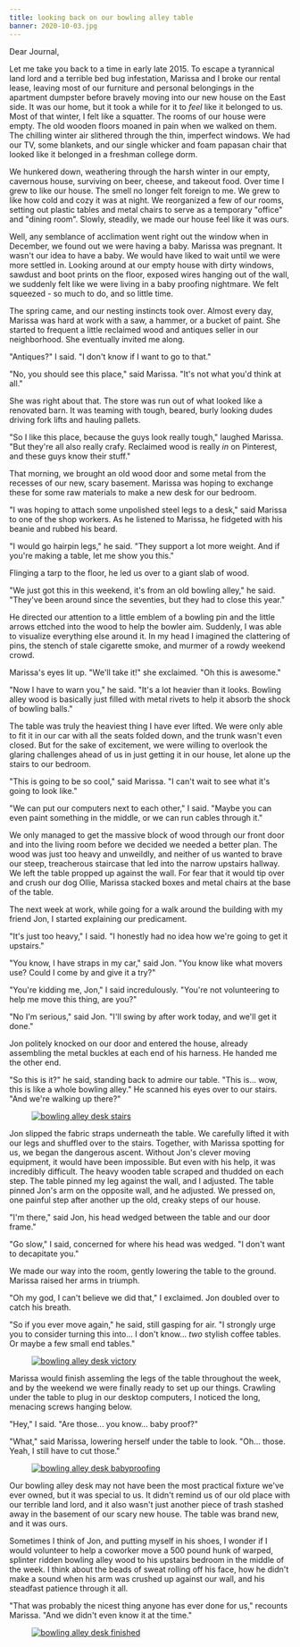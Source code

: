 ```yaml
---
title: looking back on our bowling alley table
banner: 2020-10-03.jpg
---
```


Dear Journal,

Let me take you back to a time in early late 2015.  To escape a
tyrannical land lord and a terrible bed bug infestation, Marissa and I
broke our rental lease, leaving most of our furniture and personal
belongings in the apartment dumpster before bravely moving into our
new house on the East side.  It was our home, but it took a while for
it to _feel_ like it belonged to us.  Most of that winter, I felt like
a squatter.  The rooms of our house were empty.  The old wooden floors
moaned in pain when we walked on them.  The chilling winter air
slithered through the thin, imperfect windows.  We had our TV, some
blankets, and our single whicker and foam papasan chair that looked
like it belonged in a freshman college dorm.

We hunkered down, weathering through the harsh winter in our empty,
cavernous house, surviving on beer, cheese, and takeout food.  Over
time I grew to like our house.  The smell no longer felt foreign to
me.  We grew to like how cold and cozy it was at night.  We
reorganized a few of our rooms, setting out plastic tables and metal
chairs to serve as a temporary "office" and "dining room".  Slowly,
steadily, we made our house feel like it was ours.

Well, any semblance of acclimation went right out the window when in
December, we found out we were having a baby.  Marissa was pregnant.
It wasn't our idea to have a baby.  We would have liked to wait until
we were more settled in.  Looking around at our empty house with dirty
windows, sawdust and boot prints on the floor, exposed wires hanging
out of the wall, we suddenly felt like we were living in a baby
proofing nightmare.  We felt squeezed - so much to do, and so little
time.

The spring came, and our nesting instincts took over.  Almost every
day, Marissa was hard at work with a saw, a hammer, or a bucket of
paint.  She started to frequent a little reclaimed wood and antiques
seller in our neighborhood.  She eventually invited me along.

"Antiques?" I said.  "I don't know if I want to go to that."

"No, you should see this place," said Marissa.  "It's not what you'd
think at all."

She was right about that.  The store was run out of what looked like a
renovated barn.  It was teaming with tough, beared, burly looking
dudes driving fork lifts and hauling pallets.

"So I like this place, because the guys look really tough," laughed
Marissa.  "But they're all also really crafy.  Reclaimed wood is
really _in_ on Pinterest, and these guys know their stuff."

That morning, we brought an old wood door and some metal from the
recesses of our new, scary basement.  Marissa was hoping to exchange
these for some raw materials to make a new desk for our bedroom.

"I was hoping to attach some unpolished steel legs to a desk," said
Marissa to one of the shop workers.  As he listened to Marissa, he
fidgeted with his beanie and rubbed his beard.

"I would go hairpin legs," he said.  "They support a lot more weight.
And if you're making a table, let me show you this."

Flinging a tarp to the floor, he led us over to a giant slab of wood.

"We just got this in this weekend, it's from an old bowling alley," he
said.  "They've been around since the seventies, but they had to close
this year."

He directed our attention to a little emblem of a bowling pin and the
little arrows ettched into the wood to help the bowler aim.  Suddenly,
I was able to visualize everything else around it.  In my head I
imagined the clattering of pins, the stench of stale cigarette smoke,
and murmer of a rowdy weekend crowd.

Marissa's eyes lit up.  "We'll take it!" she exclaimed.  "Oh this is
awesome."

"Now I have to warn you," he said.  "It's a lot heavier than it looks.
Bowling alley wood is basically just filled with metal rivets to help
it absorb the shock of bowling balls."

The table was truly the heaviest thing I have ever lifted.  We were
only able to fit it in our car with all the seats folded down, and the
trunk wasn't even closed.  But for the sake of excitement, we were
willing to overlook the glaring challenges ahead of us in just getting
it in our house, let alone up the stairs to our bedroom.

"This is going to be so cool," said Marissa.  "I can't wait to see
what it's going to look like."

"We can put our computers next to each other," I said.  "Maybe you can
even paint something in the middle, or we can run cables through it."

We only managed to get the massive block of wood through our front
door and into the living room before we decided we needed a better
plan.  The wood was just too heavy and unweildly, and neither of us
wanted to brave our steep, treacherous staircase that led into the
narrow upstairs hallway.  We left the table propped up against the
wall.  For fear that it would tip over and crush our dog Ollie,
Marissa stacked boxes and metal chairs at the base of the table.

The next week at work, while going for a walk around the building with
my friend Jon, I started explaining our predicament.

"It's just too heavy," I said.  "I honestly had no idea how we're
going to get it upstairs."

"You know, I have straps in my car," said Jon.  "You know like what
movers use?  Could I come by and give it a try?"

"You're kidding me, Jon," I said incredulously.  "You're not
volunteering to help me move this thing, are you?"

"No I'm serious," said Jon.  "I'll swing by after work today, and
we'll get it done."

Jon politely knocked on our door and entered the house, already
assembling the metal buckles at each end of his harness.  He handed me
the other end.

"So this is it?" he said, standing back to admire our table.  "This
is... wow, this is like a whole bowling alley."  He scanned his eyes
over to our stairs.  "And we're walking up there?"

<figure>
  <a href="/images/bowling-alley-desk/stairs.jpg">
    <img alt="bowling alley desk stairs" src="/images/bowling-alley-desk/stairs.jpg"/>
  </a>
</figure>

Jon slipped the fabric straps underneath the table.  We carefully
lifted it with our legs and shuffled over to the stairs.  Together,
with Marissa spotting for us, we began the dangerous ascent.  Without
Jon's clever moving equipment, it would have been impossible.  But
even with his help, it was incredibly difficult.  The heavy wooden
table scraped and thudded on each step.  The table pinned my leg
against the wall, and I adjusted.  The table pinned Jon's arm on the
opposite wall, and he adjusted.  We pressed on, one painful step after
another up the old, creaky steps of our house.

"I'm there," said Jon, his head wedged between the table and our door
frame."

"Go slow," I said, concerned for where his head was wedged.  "I don't
want to decapitate you."

We made our way into the room, gently lowering the table to the
ground.  Marissa raised her arms in triumph.

"Oh my god, I can't believe we did that," I exclaimed.  Jon doubled
over to catch his breath.

"So if you ever move again," he said, still gasping for air.  "I
strongly urge you to consider turning this into... I don't
know... _two_ stylish coffee tables.  Or maybe a few small end
tables."

<figure>
  <a href="/images/bowling-alley-desk/victory.jpg">
    <img alt="bowling alley desk victory" src="/images/bowling-alley-desk/victory.jpg"/>
  </a>
</figure>

Marissa would finish assemling the legs of the table throughout the
week, and by the weekend we were finally ready to set up our things.
Crawling under the table to plug in our desktop computers, I noticed
the long, menacing screws hanging below.

"Hey," I said.  "Are those... you know... baby proof?"

"What," said Marissa, lowering herself under the table to look.
"Oh... those.  Yeah, I still have to cut those."

<figure>
  <a href="/images/bowling-alley-desk/babyproofing.jpg">
    <img alt="bowling alley desk babyproofing" src="/images/bowling-alley-desk/babyproofing.jpg"/>
  </a>
</figure>

Our bowling alley desk may not have been the most practical fixture
we've ever owned, but it was special to us.  It didn't remind us of
our old place with our terrible land lord, and it also wasn't just
another piece of trash stashed away in the basement of our scary new
house.  The table was brand new, and it was ours.

Sometimes I think of Jon, and putting myself in his shoes, I wonder if
I would volunteer to help a coworker move a 500 pound hunk of warped,
splinter ridden bowling alley wood to his upstairs bedroom in the
middle of the week.  I think about the beads of sweat rolling off his
face, how he didn't make a sound when his arm was crushed up against
our wall, and his steadfast patience through it all.

"That was probably the nicest thing anyone has ever done for us,"
recounts Marissa.  "And we didn't even know it at the time."

<figure>
  <a href="/images/bowling-alley-desk/finished.jpg">
    <img alt="bowling alley desk finished" src="/images/bowling-alley-desk/finished.jpg"/>
  </a>
</figure>
